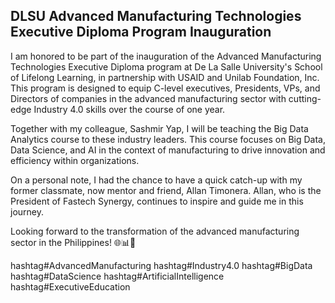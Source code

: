 ## DLSU Advanced Manufacturing Technologies Executive Diploma Program Inauguration

I am honored to be part of the inauguration of the Advanced Manufacturing Technologies Executive Diploma program at De La Salle University's School of Lifelong Learning, in partnership with USAID and Unilab Foundation, Inc. This program is designed to equip C-level executives, Presidents, VPs, and Directors of companies in the advanced manufacturing sector with cutting-edge Industry 4.0 skills over the course of one year.

Together with my colleague, Sashmir Yap, I will be teaching the Big Data Analytics course to these industry leaders. This course focuses on Big Data, Data Science, and AI in the context of manufacturing to drive innovation and efficiency within organizations.

On a personal note, I had the chance to have a quick catch-up with my former classmate, now mentor and friend, Allan Timonera. Allan, who is the President of Fastech Synergy, continues to inspire and guide me in this journey. 

Looking forward to the transformation of the advanced manufacturing sector in the Philippines! 🌐📊🚀

hashtag#AdvancedManufacturing hashtag#Industry4.0 hashtag#BigData hashtag#DataScience hashtag#ArtificialIntelligence hashtag#ExecutiveEducation
